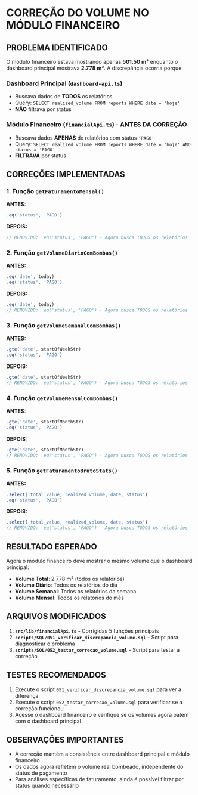 # CORREÇÃO DO VOLUME NO MÓDULO FINANCEIRO

## PROBLEMA IDENTIFICADO

O módulo financeiro estava mostrando apenas **501.50 m³** enquanto o dashboard principal mostrava **2.778 m³**. A discrepância ocorria porque:

### Dashboard Principal (`dashboard-api.ts`)
- Buscava dados de **TODOS** os relatórios
- Query: `SELECT realized_volume FROM reports WHERE date = 'hoje'`
- **NÃO** filtrava por status

### Módulo Financeiro (`financialApi.ts`) - ANTES DA CORREÇÃO
- Buscava dados **APENAS** de relatórios com status `'PAGO'`
- Query: `SELECT realized_volume FROM reports WHERE date = 'hoje' AND status = 'PAGO'`
- **FILTRAVA** por status

## CORREÇÕES IMPLEMENTADAS

### 1. Função `getFaturamentoMensal()`
**ANTES:**
```typescript
.eq('status', 'PAGO')
```

**DEPOIS:**
```typescript
// REMOVIDO: .eq('status', 'PAGO') - Agora busca TODOS os relatórios
```

### 2. Função `getVolumeDiarioComBombas()`
**ANTES:**
```typescript
.eq('date', today)
.eq('status', 'PAGO')
```

**DEPOIS:**
```typescript
.eq('date', today)
// REMOVIDO: .eq('status', 'PAGO') - Agora busca TODOS os relatórios
```

### 3. Função `getVolumeSemanalComBombas()`
**ANTES:**
```typescript
.gte('date', startOfWeekStr)
.eq('status', 'PAGO')
```

**DEPOIS:**
```typescript
.gte('date', startOfWeekStr)
// REMOVIDO: .eq('status', 'PAGO') - Agora busca TODOS os relatórios
```

### 4. Função `getVolumeMensalComBombas()`
**ANTES:**
```typescript
.gte('date', startOfMonthStr)
.eq('status', 'PAGO')
```

**DEPOIS:**
```typescript
.gte('date', startOfMonthStr)
// REMOVIDO: .eq('status', 'PAGO') - Agora busca TODOS os relatórios
```

### 5. Função `getFaturamentoBrutoStats()`
**ANTES:**
```typescript
.select('total_value, realized_volume, date, status')
.eq('status', 'PAGO')
```

**DEPOIS:**
```typescript
.select('total_value, realized_volume, date, status')
// REMOVIDO: .eq('status', 'PAGO') - Agora busca TODOS os relatórios
```

## RESULTADO ESPERADO

Agora o módulo financeiro deve mostrar o mesmo volume que o dashboard principal:
- **Volume Total**: 2.778 m³ (todos os relatórios)
- **Volume Diário**: Todos os relatórios do dia
- **Volume Semanal**: Todos os relatórios da semana
- **Volume Mensal**: Todos os relatórios do mês

## ARQUIVOS MODIFICADOS

1. **`src/lib/financialApi.ts`** - Corrigidas 5 funções principais
2. **`scripts/SQL/051_verificar_discrepancia_volume.sql`** - Script para diagnosticar o problema
3. **`scripts/SQL/052_testar_correcao_volume.sql`** - Script para testar a correção

## TESTES RECOMENDADOS

1. Execute o script `051_verificar_discrepancia_volume.sql` para ver a diferença
2. Execute o script `052_testar_correcao_volume.sql` para verificar se a correção funcionou
3. Acesse o dashboard financeiro e verifique se os volumes agora batem com o dashboard principal

## OBSERVAÇÕES IMPORTANTES

- A correção mantém a consistência entre dashboard principal e módulo financeiro
- Os dados agora refletem o volume real bombeado, independente do status de pagamento
- Para análises específicas de faturamento, ainda é possível filtrar por status quando necessário

